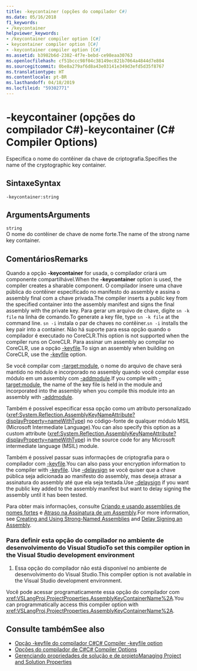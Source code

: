 ```yaml
---
title: -keycontainer (opções do compilador C#)
ms.date: 05/16/2018
f1_keywords:
- /keycontainer
helpviewer_keywords:
- /keycontainer compiler option [C#]
- keycontainer compiler option [C#]
- -keycontainer compiler option [C#]
ms.assetid: b3982b6d-2382-4f7e-bebd-ce98eaa30763
ms.openlocfilehash: cf51bccc98f04c38149ec821b7064a4844d7e804
ms.sourcegitcommit: 0be8a279af6d8a43e03141e349d3efd5d35f8767
ms.translationtype: HT
ms.contentlocale: pt-BR
ms.lasthandoff: 04/18/2019
ms.locfileid: "59302771"
---
```

# <a name="-keycontainer-c-compiler-options"></a><span data-ttu-id="d5ff4-102">-keycontainer (opções do compilador C#)</span><span class="sxs-lookup"><span data-stu-id="d5ff4-102">-keycontainer (C# Compiler Options)</span></span>
<span data-ttu-id="d5ff4-103">Especifica o nome do contêiner da chave de criptografia.</span><span class="sxs-lookup"><span data-stu-id="d5ff4-103">Specifies the name of the cryptographic key container.</span></span>  
  
## <a name="syntax"></a><span data-ttu-id="d5ff4-104">Sintaxe</span><span class="sxs-lookup"><span data-stu-id="d5ff4-104">Syntax</span></span>  
  
```console  
-keycontainer:string  
```  
  
## <a name="arguments"></a><span data-ttu-id="d5ff4-105">Arguments</span><span class="sxs-lookup"><span data-stu-id="d5ff4-105">Arguments</span></span>  
 `string`  
 <span data-ttu-id="d5ff4-106">O nome do contêiner de chave de nome forte.</span><span class="sxs-lookup"><span data-stu-id="d5ff4-106">The name of the strong name key container.</span></span>  
  
## <a name="remarks"></a><span data-ttu-id="d5ff4-107">Comentários</span><span class="sxs-lookup"><span data-stu-id="d5ff4-107">Remarks</span></span>  
 <span data-ttu-id="d5ff4-108">Quando a opção **-keycontainer** for usada, o compilador criará um componente compartilhável.</span><span class="sxs-lookup"><span data-stu-id="d5ff4-108">When the **-keycontainer** option is used, the compiler creates a sharable component.</span></span> <span data-ttu-id="d5ff4-109">O compilador insere uma chave pública do contêiner especificado no manifesto do assembly e assina o assembly final com a chave privada.</span><span class="sxs-lookup"><span data-stu-id="d5ff4-109">The compiler inserts a public key from the specified container into the assembly manifest and signs the final assembly with the private key.</span></span> <span data-ttu-id="d5ff4-110">Para gerar um arquivo de chave, digite `sn -k file` na linha de comando.</span><span class="sxs-lookup"><span data-stu-id="d5ff4-110">To generate a key file, type `sn -k file` at the command line.</span></span> <span data-ttu-id="d5ff4-111">`sn -i` instala o par de chaves no contêiner.</span><span class="sxs-lookup"><span data-stu-id="d5ff4-111">`sn -i` installs the key pair into a container.</span></span> <span data-ttu-id="d5ff4-112">Não há suporte para essa opção quando o compilador é executado no CoreCLR.</span><span class="sxs-lookup"><span data-stu-id="d5ff4-112">This option is not supported when the compiler runs on CoreCLR.</span></span> <span data-ttu-id="d5ff4-113">Para assinar um assembly ao compilar no CoreCLR, use a opção [-keyfile](keyfile-compiler-option.md).</span><span class="sxs-lookup"><span data-stu-id="d5ff4-113">To sign an assembly when building on CoreCLR, use the [-keyfile](keyfile-compiler-option.md) option.</span></span>
  
 <span data-ttu-id="d5ff4-114">Se você compilar com [-target:module](../../../csharp/language-reference/compiler-options/target-module-compiler-option.md), o nome do arquivo de chave será mantido no módulo e incorporado no assembly quando você compilar esse módulo em um assembly com [-addmodule](../../../csharp/language-reference/compiler-options/addmodule-compiler-option.md).</span><span class="sxs-lookup"><span data-stu-id="d5ff4-114">If you compile with [-target:module](../../../csharp/language-reference/compiler-options/target-module-compiler-option.md), the name of the key file is held in the module and incorporated into the assembly when you compile this module into an assembly with [-addmodule](../../../csharp/language-reference/compiler-options/addmodule-compiler-option.md).</span></span>  
  
 <span data-ttu-id="d5ff4-115">Também é possível especificar essa opção como um atributo personalizado (<xref:System.Reflection.AssemblyKeyNameAttribute?displayProperty=nameWithType>) no código-fonte de qualquer módulo MSIL (Microsoft Intermediate Language).</span><span class="sxs-lookup"><span data-stu-id="d5ff4-115">You can also specify this option as a custom attribute (<xref:System.Reflection.AssemblyKeyNameAttribute?displayProperty=nameWithType>) in the source code for any Microsoft intermediate language (MSIL) module.</span></span>  
  
 <span data-ttu-id="d5ff4-116">Também é possível passar suas informações de criptografia para o compilador com [-keyfile](../../../csharp/language-reference/compiler-options/keyfile-compiler-option.md).</span><span class="sxs-lookup"><span data-stu-id="d5ff4-116">You can also pass your encryption information to the compiler with [-keyfile](../../../csharp/language-reference/compiler-options/keyfile-compiler-option.md).</span></span> <span data-ttu-id="d5ff4-117">Use [-delaysign](../../../csharp/language-reference/compiler-options/delaysign-compiler-option.md) se você quiser que a chave pública seja adicionada ao manifesto do assembly, mas deseja atrasar a assinatura do assembly até que ela seja testada.</span><span class="sxs-lookup"><span data-stu-id="d5ff4-117">Use [-delaysign](../../../csharp/language-reference/compiler-options/delaysign-compiler-option.md) if you want the public key added to the assembly manifest but want to delay signing the assembly until it has been tested.</span></span>  
  
 <span data-ttu-id="d5ff4-118">Para obter mais informações, consulte [Criando e usando assemblies de nomes fortes](../../../framework/app-domains/create-and-use-strong-named-assemblies.md) e [Atraso na Assinatura de um Assembly](../../../framework/app-domains/delay-sign-assembly.md).</span><span class="sxs-lookup"><span data-stu-id="d5ff4-118">For more information, see [Creating and Using Strong-Named Assemblies](../../../framework/app-domains/create-and-use-strong-named-assemblies.md) and [Delay Signing an Assembly](../../../framework/app-domains/delay-sign-assembly.md).</span></span>  
  
### <a name="to-set-this-compiler-option-in-the-visual-studio-development-environment"></a><span data-ttu-id="d5ff4-119">Para definir esta opção do compilador no ambiente de desenvolvimento do Visual Studio</span><span class="sxs-lookup"><span data-stu-id="d5ff4-119">To set this compiler option in the Visual Studio development environment</span></span>  
  
1. <span data-ttu-id="d5ff4-120">Essa opção do compilador não está disponível no ambiente de desenvolvimento do Visual Studio.</span><span class="sxs-lookup"><span data-stu-id="d5ff4-120">This compiler option is not available in the Visual Studio development environment.</span></span>  
  
 <span data-ttu-id="d5ff4-121">Você pode acessar programaticamente essa opção do compilador com <xref:VSLangProj.ProjectProperties.AssemblyKeyContainerName%2A>.</span><span class="sxs-lookup"><span data-stu-id="d5ff4-121">You can programmatically access this compiler option with <xref:VSLangProj.ProjectProperties.AssemblyKeyContainerName%2A>.</span></span>  
  
## <a name="see-also"></a><span data-ttu-id="d5ff4-122">Consulte também</span><span class="sxs-lookup"><span data-stu-id="d5ff4-122">See also</span></span>

- [<span data-ttu-id="d5ff4-123">Opção -keyfile do compilador C#</span><span class="sxs-lookup"><span data-stu-id="d5ff4-123">C# Compiler -keyfile option</span></span>](keyfile-compiler-option.md)
- [<span data-ttu-id="d5ff4-124">Opções do compilador de C#</span><span class="sxs-lookup"><span data-stu-id="d5ff4-124">C# Compiler Options</span></span>](index.md)
- [<span data-ttu-id="d5ff4-125">Gerenciando propriedades de solução e de projeto</span><span class="sxs-lookup"><span data-stu-id="d5ff4-125">Managing Project and Solution Properties</span></span>](/visualstudio/ide/managing-project-and-solution-properties)

